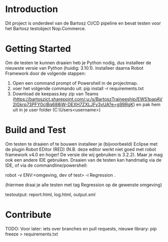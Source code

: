 # Introduction 
Dit project is onderdeel van de Bartosz CI/CD pipeline en bevat testen voor het Bartosz testobject Nop.Commerce.

# Getting Started
Om de testen te kunnen draaien heb je Python nodig, dus installeer de nieuwste versie van Python (huidig: 3.10.1).
Installeer daarna Robot Framework door de volgende stappen:
1. Open een command prompt of Powershell in de projectmap.
2. voer het volgende commando uit: pip install -r requirements.txt
3. Download de keepass.key zip van Teams (https://bartoszict.sharepoint.com/:u:/s/BartoszTraineeship/EWS1papAV2lGkrp73PFY0cIBq688iW-DEXH7ZXLJFy3vUA?e=g99RgK) en pak hem uit in je user folder  (C:\Users\<username>)

# Build and Test
Om testen te draaien of te bouwen installeer je (bijvoorbeeld) Eclipse met de plugin Robot EDitor (RED) (N.B. deze editor werkt niet goed met robot framework v4.0 en hoger! De versie die wij gebruiken is 3.2.2).
Maar je mag ook een andere IDE gebruiken.
Draaien van de testen kan handmatig via de IDE, of via de commandline/powershell: 

robot -v ENV:<omgeving, dev of test> -i Regression .

(hiermee draai je alle testen met tag Regression op de gewenste omgeving)

testoutput: report.html, log.html, output.xml


# Contribute
TODO: Voor later: iets over branches en pull requests, nieuwe library: pip freeze > requirements.txt